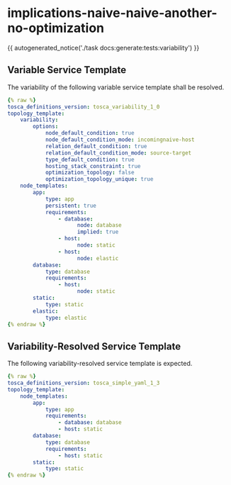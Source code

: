 # implications-naive-naive-another-no-optimization

{{ autogenerated_notice('./task docs:generate:tests:variability') }}


## Variable Service Template

The variability of the following variable service template shall be resolved.

```yaml linenums="1"
{% raw %}
tosca_definitions_version: tosca_variability_1_0
topology_template:
    variability:
        options:
            node_default_condition: true
            node_default_condition_mode: incomingnaive-host
            relation_default_condition: true
            relation_default_condition_mode: source-target
            type_default_condition: true
            hosting_stack_constraint: true
            optimization_topology: false
            optimization_topology_unique: true
    node_templates:
        app:
            type: app
            persistent: true
            requirements:
                - database:
                      node: database
                      implied: true
                - host:
                      node: static
                - host:
                      node: elastic
        database:
            type: database
            requirements:
                - host:
                      node: static
        static:
            type: static
        elastic:
            type: elastic
{% endraw %}
```




## Variability-Resolved Service Template

The following variability-resolved service template is expected.

```yaml linenums="1"
{% raw %}
tosca_definitions_version: tosca_simple_yaml_1_3
topology_template:
    node_templates:
        app:
            type: app
            requirements:
                - database: database
                - host: static
        database:
            type: database
            requirements:
                - host: static
        static:
            type: static
{% endraw %}
```

